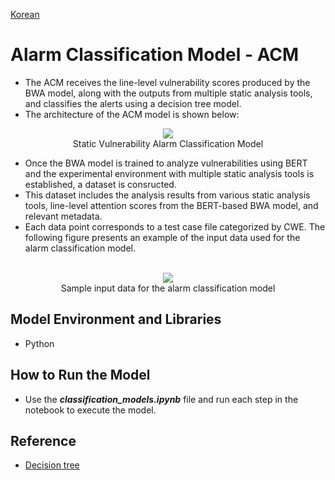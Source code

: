 [Korean](./README(Korean).md)

# Alarm Classification Model - ACM
- The ACM receives the line-level vulnerability scores produced by the BWA model, along with the outputs from multiple static analysis tools, and classifies the alerts using a decision tree model.
- The architecture of the ACM model is shown below:

<p align="center">
  <img src="./docs/alarm-classification.png" /><br>
  <span>Static Vulnerability Alarm Classification Model</span>
</p>

- Once the BWA model is trained to analyze vulnerabilities using BERT and the experimental environment with multiple static analysis tools is established, a dataset is consructed.
- This dataset includes the analysis results from various static analysis tools, line-level attention scores from the BERT-based BWA model, and relevant metadata.
- Each data point corresponds to a test case file categorized by CWE. The following figure presents an example of the input data used for the alarm classification model.

<p align="center">
  <br><img src="./docs/acm_input.png" /><br>
  <span>Sample input data for the alarm classification model</span>
</p>

## Model Environment and Libraries
- Python 

## How to Run the Model
- Use the ***classification_models.ipynb*** file and run each step in the notebook to execute the model.

## Reference
- [Decision tree](https://scikit-learn.org/stable/modules/tree.html)